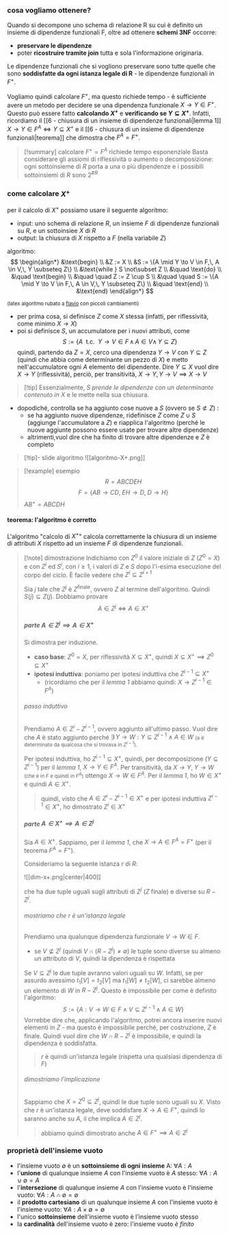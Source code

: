 ### cosa vogliamo ottenere?
Quando si decompone uno schema di relazione R su cui è definito un insieme di dipendenze funzionali F, oltre ad ottenere **schemi 3NF** occorre:
- **preservare le dipendenze**
- poter **ricostruire tramite join** tutta e sola l'informazione originaria.

Le dipendenze funzionali che si vogliono preservare sono tutte quelle che sono **soddisfatte da ogni istanza legale di R** - le dipendenze funzionali in $F^+$.

Vogliamo quindi calcolare $F^+$, ma questo richiede tempo - è sufficiente avere un metodo per decidere se una dipendenza funzionale $X\to Y\in F^+$. Questo può essere fatto **calcolando $X^+$** e **verificando se $Y\subseteq X^+$**.
Infatti, ricordiamo il [[6 - chiusura di un insieme di dipendenze funzionali|lemma 1]] $X\to Y\in F^A\iff Y\subseteq X^+$ e il  [[6 - chiusura di un insieme di dipendenze funzionali|teorema]] che dimostra che $F^A=F^+$.

>[!summary] calcolare $F^+=F^A$ richiede tempo esponenziale
>Basta considerare gli assiomi di riflessività o aumento o decomposizione: ogni sottoinsieme di $R$ porta a una o più dipendenze e i possibili sottoinsiemi di $R$ sono $2^{\#R}$
### come calcolare $X^+$
per il calcolo di $X^+$ possiamo usare il seguente algoritmo:

- input: uno schema di relazione $R$, un insieme $F$ di dipendenze funzionali su $R$, e un sottoinsiee $X$ di $R$
- output: la chiusura di $X$ rispetto a $F$ (nella variabile $Z$)

algoritmo:
$$
\begin{align*}
&\text{begin} \\
&Z := X \\
&S := \{A \mid Y \to V \in F,\, A \in V,\, Y \subseteq Z\} \\
&\text{while } S \not\subset Z \\
&\quad \text{do} \\
&\quad \text{begin} \\
&\quad \quad Z := Z \cup S \\
&\quad \quad S := \{A \mid Y \to V \in F,\, A \in V,\, Y \subseteq Z\} \\
&\quad \text{end} \\
&\text{end}
\end{align*}
$$

<small>(latex algoritmo rubato a [flavio](https://github.com/thegeek-sys/Vault/blob/main/Class/Basi%20di%20dati/Chiusura%20di%20un%20insieme%20di%20attributi.md) con piccoli cambiamenti)</small>

- per prima cosa, si definisce $Z$ come $X$ stessa (infatti, per riflessività, come minimo $X\to X$) 
- poi si definisce $S$, un accumulatore per i nuovi attributi, come 
  $$S:=\{A \;\text{ t.c. }\; Y\to V \in F \, \land \, A\in V \land\, Y \subseteq Z\}$$
  quindi, partendo da $Z=X$, cerco una dipendenza $Y\to V$ con $Y\subseteq Z$ (quindi che abbia come determinante un pezzo di $X$) e metto nell'accumulatore ogni $A$ elemento del dipendente. Dire $Y\subseteq X$ vuol dire $X\to Y$ (riflessività), perciò, per transitività, $X\to Y,\,Y\to V \implies X\to V$
 

> [!tip] Essenzialmente, $S$ *prende le dipendenze con un determinante contenuto in $X$* e le mette nella sua chiusura.
- dopodiché, controlla se ha aggiunto cose nuove a $S$ (ovvero se $S\not\subset Z$) :
	- se ha aggiunto nuove dipendenze, ridefinisce $Z$ come $Z\cup S$ (aggiunge l'accumulatore a $Z$) e riapplica l'algoritmo (perché le nuove aggiunte possono essere usate per trovare altre dipendenze)
	- altrimenti,vuol dire che ha finito di trovare altre dipendenze e $Z$ è completo


>[!tip]- slide algoritmo
>![[algoritmo-X+.png]]


>[!example] esempio 
>$$R=ABCDEH$$
>$$F=\{AB\to CD,\;EH\to D,\;D\to H\}$$
>$AB^+=ABCDH$
 
#### teorema: l'algoritmo è corretto
L'algoritmo "calcolo di $X^+$" calcola correttamente la chiusura di un insieme di attributi $X$ rispetto ad un insieme $F$ di dipendenze funzionali.

>[!note] dimostrazione
>Indichiamo con $Z^0$ il valore iniziale di $Z$ ($Z^0=X$) e con $Z^i$ ed $S^i$, con $i\geq1$, i valori di $Z$ e $S$ dopo l'i-esima esecuzione del corpo del ciclo.
>È facile vedere che $Z^i \subseteq Z^{i+1}$
>
>Sia $j$ tale che $Z^j$ è $Z^\text{finale}$, ovvero $Z$ al termine dell'algoritmo. Quindi $S(j)\subseteq Z(j)$. 
>Dobbiamo provare
>$$A\in Z^j \iff A\in X^+$$
>
>##### parte $A\in Z^j \implies A\in X^+$
>Si dimostra per induzione.
>
>- **caso base**: $Z^0=X$, per riflessività $X\subseteq X^+$, quindi $X\subseteq X^+ \implies Z^0\subseteq X^+$
>- **ipotesi induttiva**: poniamo per ipotesi induttiva che $Z^{i-1}\subseteq X^+$ 
>	- (ricordiamo che per il *lemma 1* abbiamo quindi: $X\to Z^{i-1}\in F^A$)
>
>###### passo induttivo
>Prendiamo $A\in Z^i-Z^{i-1}$, ovvero aggiunto all'ultimo passo.
>Vuol dire che $A$ è stato aggiunto perché $\exists \,Y\to W:Y\subseteq Z^{i-1}\land A\in W$ <small>(a è determinato da qualcosa che si trovava in $Z^{i-1}$).</small>
>
>Per ipotesi induttiva, ho $Z^{i-1}\subseteq X^+$, quindi, per decomposizione ($Y\subseteq Z^{i-1}$) per il *lemma 1*, $X\to Y\in F^A$.
>Per transitività, da $X\to Y,\;Y\to W$ <small>(che è in $F$ e quindi in $F^A$)</small> ottengo $X\to W\in F^A$. Per il *lemma 1*, ho $W\in X^+$ e quindi $A\in X^+$.
>
>>quindi, visto che $A\in Z^i-Z^{i-1}\in X^+$ e per ipotesi induttiva $Z^{i-1}\in X^+$, ho dimostrato $Z^i\in X^+$
>
>##### parte $A\in X^+\implies A\in Z^j$
>Sia $A\in X^+$. Sappiamo, per il *lemma 1*, che $X\to A\in F^A=F^+$ (per il teorema $F^A=F^+$).
>
>Consideriamo la seguente istanza $r$ di $R$:
>
>![[dim-x+.png|center|400]]
>
>che ha due tuple uguali sugli attributi di $Z^j$ ($Z$ finale) e diverse su $R-Z^j$.
>
>###### mostriamo che $r$ è un'istanza legale
>
>Prendiamo una qualunque dipendenza funzionale $V\to W\in F$.
>- se $V\not\subseteq Z^j$ (quindi $V\cap(R-Z^j)\neq \emptyset$) le tuple sono diverse su almeno un attributo di $V$, quindi la dipendenza è rispettata
>
>Se $V\subseteq Z^j$ le due tuple avranno valori uguali su $W$.
>Infatti, se per assurdo avessimo $t_{1}[V]=t_{2}[V]$ ma $t_{1}[W]\neq t_{2}[W]$, ci sarebbe almeno un elemento di $W$ in $R-Z^j$. Questo è impossibile per come è definito l'algoritmo:
>$$S:=\{ A: V\to W\in F\land V\subseteq Z^{i-1}\land A\in W \}$$
>Vorrebbe dire che, applicando l'algoritmo, potrei ancora inserire nuovi elementi in $Z$ - ma questo è impossibile perché, per costruzione, $Z$ è finale. 
>Quindi vuol dire che $W\cap R-Z^j$ è impossibile, e quindi la dipendenza è soddisfatta.
>
>> $r$ è quindi un'istanza legale (rispetta una qualsiasi dipendenza di $F$)
>
>###### dimostriamo l'implicazione
>Sappiamo che $X=Z^0\subseteq Z^j$, quindi le due tuple sono uguali su $X$.
>Visto che $r$ è un'istanza legale, deve soddisfare $X\to A\in F^+$, quindi lo saranno anche su $A$, il che implica $A\in Z^j$.
>
>> abbiamo quindi dimostrato anche $A\in F^+\implies A\in Z^j$

### proprietà dell'insieme vuoto
- l'insieme vuoto $\emptyset$ è un **sottoinsieme di ogni insieme** A: $\forall A:A$
- l'**unione** di qualunque insieme $A$ con l'insieme vuoto è $A$ stesso: $\forall A:A\cup \emptyset=A$
- l'**intersezione** di qualunque insieme $A$ con l'insieme vuoto è l'insieme vuoto: $\forall A:A\cap \emptyset=\emptyset$
- il **prodotto cartesiano** di un qualunque insieme $A$ con l'insieme vuoto è l'insieme vuoto: $\forall A:A\times \emptyset=\emptyset$
- l'unico **sottoinsieme** dell'insieme vuoto è l'insieme vuoto stesso
- la **cardinalità** dell'insieme vuoto è zero: l'insieme vuoto *è finito*
